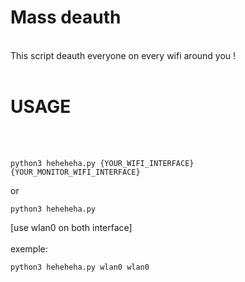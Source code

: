 # Mass deauth
<br>
This script deauth everyone on every wifi around you !
<br><br>

# USAGE

<br><br>

```
python3 heheheha.py {YOUR_WIFI_INTERFACE} {YOUR_MONITOR_WIFI_INTERFACE}
```

or 

```
python3 heheheha.py
```
[use wlan0 on both interface]
<br><br>
exemple:
<br>
```
python3 heheheha.py wlan0 wlan0
```
